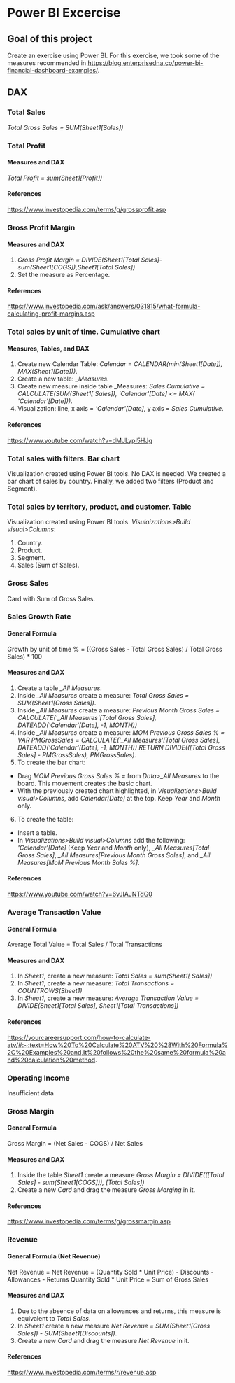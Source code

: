 # Power BI Excercise

## Goal of this project

Create an exercise using Power BI.
For this exercise, we took some of the measures recommended in https://blog.enterprisedna.co/power-bi-financial-dashboard-examples/.
## DAX
### Total Sales
*Total Gross Sales = SUM(Sheet1[Sales])*
### Total Profit
#### Measures and DAX
*Total Profit = sum(Sheet1[Profit])*
#### References
https://www.investopedia.com/terms/g/grossprofit.asp
### Gross Profit Margin
#### Measures and DAX
1. *Gross Profit Margin = DIVIDE(Sheet1[Total Sales]-sum(Sheet1[COGS]),Sheet1[Total Sales])*
2. Set the measure as Percentage.
#### References
https://www.investopedia.com/ask/answers/031815/what-formula-calculating-profit-margins.asp
### Total sales by unit of time. Cumulative chart
#### Measures, Tables, and DAX
1. Create new Calendar Table: *Calendar = CALENDAR(min(Sheet1[Date]), MAX(Sheet1[Date]))*.
2. Create a new table: *_Measures*.
3. Create new measure inside table _Measures: *Sales Cumulative = CALCULATE(SUM(Sheet1[ Sales]), 'Calendar'[Date] <= MAX( 'Calendar'[Date]))*.
4. Visualization: line, x axis = *'Calendar'[Date]*, y axis = *Sales Cumulative*.
#### References
https://www.youtube.com/watch?v=dMJLypl5HJg
### Total sales with filters. Bar chart
Visualization created using Power BI tools. No DAX is needed. We created a bar chart of sales by country. Finally, we added two filters (Product and Segment).
### Total sales by territory, product, and customer. Table
Visualization created using Power BI tools. 
*Visulaizations>Build visual>Columns*:
1. Country.
2. Product.
3. Segment.
4. Sales (Sum of Sales).
### Gross Sales
Card with Sum of Gross Sales.
### Sales Growth Rate
#### General Formula
Growth by unit of time % = ((Gross Sales - Total Gross Sales) / Total Gross Sales) * 100
#### Measures and DAX
1. Create a table *_All Measures*.
2. Inside *_All Measures* create a measure: *Total Gross Sales = SUM(Sheet1[Gross Sales])*.
3. Inside *_All Measures* create a measure: 
*Previous Month Gross Sales = CALCULATE('_All Measures'[Total Gross Sales], DATEADD('Calendar'[Date], -1, MONTH))*
4. Inside *_All Measures* create a measure: *MOM Previous Gross Sales % =*
    *VAR PMGrossSales =* 
        *CALCULATE('_All Measures'[Total Gross Sales], DATEADD('Calendar'[Date], -1, MONTH))*
    *RETURN* 
        *DIVIDE(([Total Gross Sales] - PMGrossSales), PMGrossSales)*.
5. To create the bar chart:
  - Drag *MOM Previous Gross Sales % =* from *Data>_All Measures* to the board. This movement creates the basic chart.
  - With the previously created chart highlighted, in *Visualizations>Build visual>Columns*, add *Calendar[Date]* at the top. Keep *Year* and *Month* only.
6. To create the table:
  - Insert a table.
  - In *Visualizations>Build visual>Columns* add the following: *'Calendar'[Date]* (Keep *Year* and *Month* only), *_All Measures[Total Gross Sales]*, *_All Measures[Previous Month Gross Sales]*, and *_All Measures[MoM Previous Month Sales %]*.
#### References
https://www.youtube.com/watch?v=6vJIAJNTdG0
### Average Transaction Value
#### General Formula
Average Total Value = Total Sales / Total Transactions
#### Measures and DAX
1. In *Sheet1*, create a new measure: *Total Sales = sum(Sheet1[ Sales])*
2. In *Sheet1*, create a new measure: *Total Transactions = COUNTROWS(Sheet1)*
3. In *Sheet1*, create a new measure: *Average Transaction Value = DIVIDE(Sheet1[Total Sales], Sheet1[Total Transactions])*
#### References
https://yourcareersupport.com/how-to-calculate-atv/#:~:text=How%20To%20Calculate%20ATV%20%28With%20Formula%2C%20Examples%20and,It%20follows%20the%20same%20formula%20and%20calculation%20method.
### Operating Income
Insufficient data
### Gross Margin
#### General Formula
Gross Margin = (Net Sales - COGS) / Net Sales
#### Measures and DAX
1. Inside the table *Sheet1* create a measure *Gross Margin = DIVIDE(([Total Sales] - sum(Sheet1[COGS])), [Total Sales])*
2. Create a new *Card* and drag the measure *Gross Marging* in it. 
#### References
https://www.investopedia.com/terms/g/grossmargin.asp
### Revenue
#### General Formula (Net Revenue)
Net Revenue = Net Revenue = (Quantity Sold * Unit Price) - Discounts - Allowances - Returns
Quantity Sold * Unit Price = Sum of Gross Sales
#### Measures and DAX
1. Due to the absence of data on allowances and returns, this measure is equivalent to *Total Sales*.
2. In *Sheet1* create a new measure *Net Revenue = SUM(Sheet1[Gross Sales]) - SUM(Sheet1[Discounts])*.
3. Create a new *Card* and drag the measure *Net Revenue* in it.
#### References
https://www.investopedia.com/terms/r/revenue.asp

